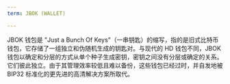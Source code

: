 ```yaml
---
term: JBOK (WALLET)

---
```

JBOK 钱包是 "Just a Bunch Of Keys"（一串钥匙）的缩写，指的是旧式比特币钱包，它存储了一组独立和伪随机生成的钥匙对。与现代的 HD 钱包不同，JBOK 钱包以确定和分层的方式从单个种子生成密钥，密钥之间没有分层或确定的关系。它们彼此独立。由于其管理效率较低且难以备份，这些钱包已经过时，并自发地被 BIP32 标准化的更先进的高清解决方案所取代。